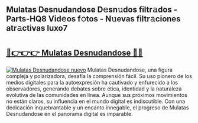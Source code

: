 ## Mulatas Desnudandose D𝚎sn𝚞dos filtr𝚊dos - Parts-HQ8 Vid𝚎os f𝚘tos - N𝚞evas filtr𝚊ciones atr𝚊ctivas luxo7

# <h2><a href="http://mb4r1lq.tromn.icu/?c=Mulatas+Desnudandose">🔗👉👉👉 Mulatas Desnudandose 🔗🔗</a></h2>

[![Mulatas Desnudandose nuevo](https://i.imgur.com/pEAQMta.gif)](http://mb4r1lq.tromn.icu/?c=Mulatas+Desnudandose)
Mulatas Desnudandose, una figura compleja y polarizadora, desafía la comprensión fácil. Su uso pionero de los medios digitales para la autoexpresión ha cautivado y enfurecido a los observadores, generando debates sobre ética, identidad y la naturaleza evolutiva de las comunidades en línea. Aunque sus próximos movimientos no están claros, su influencia en el mundo digital es indiscutible. Con una dedicación inquebrantable y un encanto innegable, el progreso de Mulatas Desnudandose en el panorama digital es imparable.
